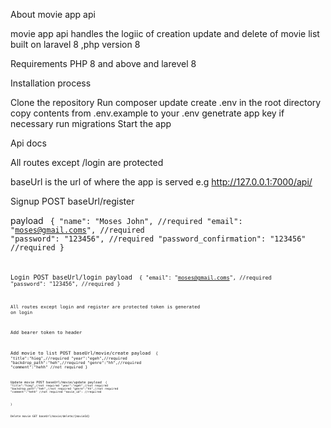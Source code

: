 About movie app api

movie app api handles the logiic of creation  update and delete of movie list built on laravel 8 ,php version 8

Requirements
PHP 8 and above and larevel 8

Installation process

Clone the repository
Run composer update
create .env in the root directory  copy contents from .env.example to your .env
genetrate app key if necessary
run migrations
Start the app

Api docs

All routes except /login are protected 

baseUrl is the url of where the app is served
e.g http://127.0.0.1:7000/api/

Signup
POST  baseUrl/register

payload
<code>
{
"name": "Moses John", //required
"email": "moses@gmail.coms", //required
"password": "123456", //required
"password_confirmation": "123456" //required
}
<code>

Login
POST  baseUrl/login
payload
<code>
{
"email": "moses@gmail.coms", //required
"password": "123456", //required
}
<code>

All routes except login and register are protected token is generated on login

Add  bearer token to header


Add movie to list
POST  baseUrl/movie/create
payload
<code>
{
    "title":"hieg",//required
    "year":"egeh",//required
    "backdrop_path":"heh",//required
    "genre":"hh",//required
    "comment":"hehh" //not required
}
<code>

Update movie
POST  baseUrl/movie/update
payload
<code>
{
    "title":"hieg",//not required
    "year":"egeh",//not required
    "backdrop_path":"heh",//not required
    "genre":"hh",//not required
    "comment":"hehh" //not required
    "movie_id": //required

}

Delete movie
GET  baseUrl/movie/delete/{movieId}
